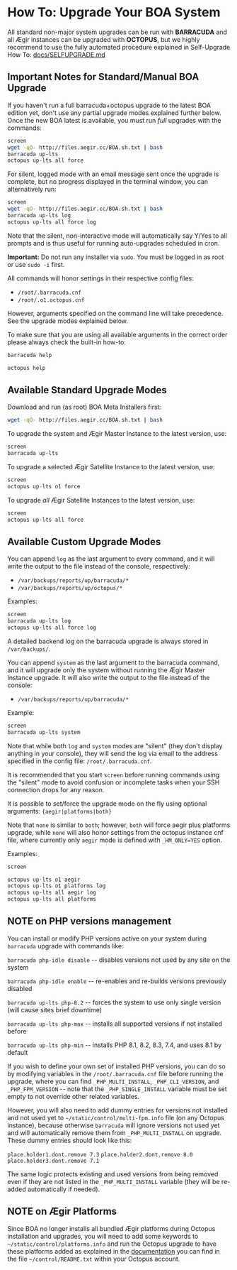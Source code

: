 # How To: Upgrade Your BOA System

All standard non-major system upgrades can be run with **BARRACUDA** and all Ægir instances can be upgraded with **OCTOPUS**, but we highly recommend to use the fully automated procedure explained in Self-Upgrade How To: [docs/SELFUPGRADE.md](https://github.com/omega8cc/boa/tree/5.x-dev/docs/SELFUPGRADE.md)

## Important Notes for Standard/Manual BOA Upgrade

If you haven't run a full barracuda+octopus upgrade to the latest BOA edition yet, don't use any partial upgrade modes explained further below. Once the new BOA latest is available, you must run *full* upgrades with the commands:

```sh
screen
wget -qO- http://files.aegir.cc/BOA.sh.txt | bash
barracuda up-lts
octopus up-lts all force
```

For silent, logged mode with an email message sent once the upgrade is complete, but no progress displayed in the terminal window, you can alternatively run:

```sh
screen
wget -qO- http://files.aegir.cc/BOA.sh.txt | bash
barracuda up-lts log
octopus up-lts all force log
```

Note that the silent, non-interactive mode will automatically say Y/Yes to all prompts and is thus useful for running auto-upgrades scheduled in cron.

**Important:** Do not run any installer via `sudo`. You must be logged in as root or use `sudo -i` first.

All commands will honor settings in their respective config files:

- `/root/.barracuda.cnf`
- `/root/.o1.octopus.cnf`

However, arguments specified on the command line will take precedence. See the upgrade modes explained below.

To make sure that you are using all available arguments in the correct order please always check the built-in how-to:

```sh
barracuda help
```

```sh
octopus help
```

## Available Standard Upgrade Modes

Download and run (as root) BOA Meta Installers first:

```sh
wget -qO- http://files.aegir.cc/BOA.sh.txt | bash
```

To upgrade the system and Ægir Master Instance to the latest version, use:

```sh
screen
barracuda up-lts
```

To upgrade a selected Ægir Satellite Instance to the latest version, use:

```sh
screen
octopus up-lts o1 force
```

To upgrade *all* Ægir Satellite Instances to the latest version, use:

```sh
screen
octopus up-lts all force
```

## Available Custom Upgrade Modes

You can append `log` as the last argument to every command, and it will write the output to the file instead of the console, respectively:

- `/var/backups/reports/up/barracuda/*`
- `/var/backups/reports/up/octopus/*`

Examples:

```sh
screen
barracuda up-lts log
octopus up-lts all force log
```

A detailed backend log on the barracuda upgrade is always stored in `/var/backups/`.

You can append `system` as the last argument to the barracuda command, and it will upgrade only the system without running the Ægir Master Instance upgrade. It will also write the output to the file instead of the console:

- `/var/backups/reports/up/barracuda/*`

Example:

```sh
screen
barracuda up-lts system
```

Note that while both `log` and `system` modes are "silent" (they don't display anything in your console), they will send the log via email to the address specified in the config file: `/root/.barracuda.cnf`.

It is recommended that you start `screen` before running commands using the "silent" mode to avoid confusion or incomplete tasks when your SSH connection drops for any reason.

It is possible to set/force the upgrade mode on the fly using optional arguments: `{aegir|platforms|both}`

Note that `none` is similar to `both`; however, `both` will force aegir plus platforms upgrade, while `none` will also honor settings from the octopus instance cnf file, where currently only `aegir` mode is defined with `_HM_ONLY=YES` option.

Examples:

```sh
screen

octopus up-lts o1 aegir
octopus up-lts o1 platforms log
octopus up-lts all aegir log
octopus up-lts all platforms
```

## NOTE on PHP versions management

You can install or modify PHP versions active on your system during `barracuda` upgrade with commands like:

`barracuda php-idle disable` -- disables versions not used by any site on the system

`barracuda php-idle enable` -- re-enables and re-builds versions previously disabled

`barracuda up-lts php-8.2` -- forces the system to use only single version (will cause sites brief downtime)

`barracuda up-lts php-max` -- installs all supported versions if not installed before

`barracuda up-lts php-min` -- installs PHP 8.1, 8.2, 8.3, 7.4, and uses 8.1 by default

If you wish to define your own set of installed PHP versions, you can do so by modifying variables in the `/root/.barracuda.cnf` file before running the upgrade, where you can find `_PHP_MULTI_INSTALL`, `_PHP_CLI_VERSION`, and `_PHP_FPM_VERSION` -- note that the `_PHP_SINGLE_INSTALL` variable must be set empty to not override other related variables.

However, you will also need to add dummy entries for versions not installed and not used yet to `~/static/control/multi-fpm.info` file (on any Octopus instance), because otherwise `barracuda` will ignore versions not used yet and will automatically remove them from `_PHP_MULTI_INSTALL` on upgrade. These dummy entries should look like this:

`place.holder1.dont.remove 7.3`
`place.holder2.dont.remove 8.0`
`place.holder3.dont.remove 7.1`

The same logic protects existing and used versions from being removed even if they are not listed in the `_PHP_MULTI_INSTALL` variable (they will be re-added automatically if needed).

## NOTE on Ægir Platforms

Since BOA no longer installs all bundled Ægir platforms during Octopus installation and upgrades, you will need to add some keywords to `~/static/control/platforms.info` and run the Octopus upgrade to have these platforms added as explained in the [documentation](https://github.com/omega8cc/boa/tree/5.x-dev/docs) you can find in the file `~/control/README.txt` within your Octopus account.
